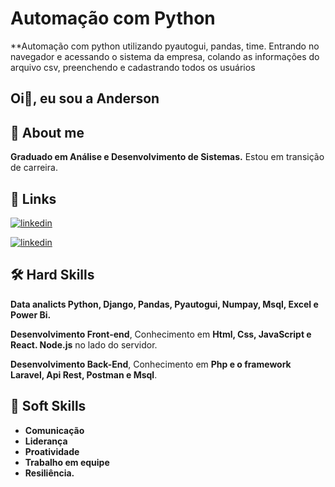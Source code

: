 # Automação com Python

**Automação com python utilizando pyautogui, pandas, time. Entrando no navegador e acessando o sistema da empresa, colando as informações do arquivo csv, preenchendo e cadastrando todos os usuários

## Oi👋, eu sou a Anderson

## 🚀 About me

**Graduado em Análise e Desenvolvimento de Sistemas.**
Estou em transição de carreira.  

## 🔗 Links

[![linkedin](https://img.shields.io/badge/portifolio-0A66C?style=for-the-badge&logo=linkedin&logoColor=white)](https://andersonlignelli.netlify.app/)

[![linkedin](https://img.shields.io/badge/linkedin-0A66C2?style=for-the-badge&logo=linkedin&logoColor=white)](https://www.linkedin.com/in/anderson-gouveia-lignelli-0aa33332a/)

## 🛠 Hard Skills

**Data analicts Python, Django, Pandas, Pyautogui, Numpay, Msql, Excel e Power Bi.**

**Desenvolvimento Front-end**, Conhecimento em **Html, Css, JavaScript e React. Node.js** no lado do servidor.

**Desenvolvimento Back-End**, Conhecimento em **Php e o framework Laravel, Api Rest, Postman e Msql**.

## 🤝 Soft Skills

* **Comunicação**
* **Liderança**
* **Proatividade**
* **Trabalho em equipe**
* **Resiliência.**
